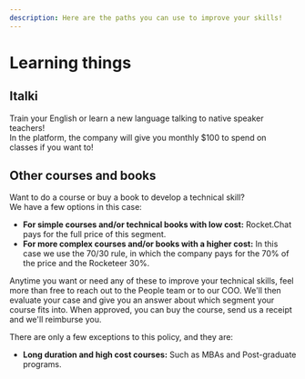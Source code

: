 ```yaml
---
description: Here are the paths you can use to improve your skills!
---
```


# Learning things

## Italki

Train your English or learn a new language talking to native speaker teachers!   
In the platform, the company will give you monthly $100 to spend on classes if you want to!

## Other courses and books

Want to do a course or buy a book to develop a technical skill?   
We have a few options in this case:

* **For simple courses and/or technical books with low cost:** Rocket.Chat pays for the full price of this segment. 
* **For more complex courses and/or books with a higher cost:** In this case we use the 70/30 rule, in which the company pays for the 70% of the price and the Rocketeer 30%.

Anytime you want or need any of these to improve your technical skills, feel more than free to reach out to the People team or to our COO. We'll then evaluate your case and give you an answer about which segment your course fits into. When approved, you can buy the course, send us a receipt and we'll reimburse you.

There are only a few exceptions to this policy, and they are:

* **Long duration and high cost courses:** Such as MBAs and Post-graduate programs. 

